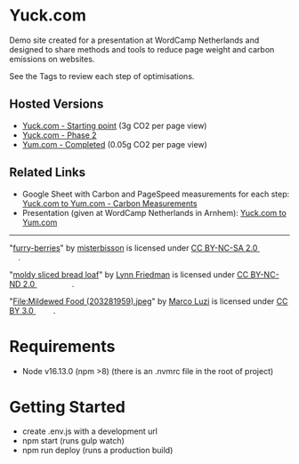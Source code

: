# Yuck.com
Demo site created for a presentation at WordCamp Netherlands and designed to share methods and tools to reduce page weight and carbon emissions on websites.

See the Tags to review each step of optimisations.

## Hosted Versions
- [Yuck.com - Starting point](https://jerome-toole.github.io/yuck/) (3g CO2 per page view)
- [Yuck.com - Phase 2](https://jerome-toole.github.io/yuck-phase-2/)
- [Yum.com - Completed](https://jerome-toole.github.io/yum/) (0.05g CO2 per page view)

## Related Links
- Google Sheet with Carbon and PageSpeed measurements for each step: [Yuck.com to Yum.com - Carbon Measurements](https://docs.google.com/spreadsheets/d/1N3xj5K6got0BqWySgTWXnCDig8ywUjGEHalF1hy-nC8/edit?usp=sharing)
- Presentation (given at WordCamp Netherlands in Arnhem): [Yuck.com to Yum.com](https://docs.google.com/presentation/d/e/2PACX-1vQBFNlbdUkybj5v23aUMawNYP2XF4YlT6U4OeVQZXUWoX4FGEoBLVi-t-mlTdIrq4NCxveD4RUPws8G/pub?start=false&loop=false&delayms=3000)

_____________

<p class="attribution">"<a target="_blank" rel="noopener noreferrer" href="https://www.flickr.com/photos/41894176272@N01/514782532">furry-berries</a>" by <a target="_blank" rel="noopener noreferrer" href="https://www.flickr.com/photos/41894176272@N01">misterbisson</a> is licensed under <a target="_blank" rel="noopener noreferrer" href="https://creativecommons.org/licenses/by-nc-sa/2.0/?ref=openverse">CC BY-NC-SA 2.0 <img src="https://mirrors.creativecommons.org/presskit/icons/cc.svg" style="height: 1em; margin-right: 0.125em; display: inline;"></img><img src="https://mirrors.creativecommons.org/presskit/icons/by.svg" style="height: 1em; margin-right: 0.125em; display: inline;"></img><img src="https://mirrors.creativecommons.org/presskit/icons/nc.svg" style="height: 1em; margin-right: 0.125em; display: inline;"></img><img src="https://mirrors.creativecommons.org/presskit/icons/sa.svg" style="height: 1em; margin-right: 0.125em; display: inline;"></img></a>. </p>

<p class="attribution">"<a target="_blank" rel="noopener noreferrer" href="https://www.flickr.com/photos/72959997@N00/34296658593">moldy sliced bread loaf</a>" by <a target="_blank" rel="noopener noreferrer" href="https://www.flickr.com/photos/72959997@N00">Lynn Friedman</a> is licensed under <a target="_blank" rel="noopener noreferrer" href="https://creativecommons.org/licenses/by-nc-nd/2.0/?ref=openverse">CC BY-NC-ND 2.0 <img src="https://mirrors.creativecommons.org/presskit/icons/cc.svg" style="height: 1em; margin-right: 0.125em; display: inline;"></img><img src="https://mirrors.creativecommons.org/presskit/icons/by.svg" style="height: 1em; margin-right: 0.125em; display: inline;"></img><img src="https://mirrors.creativecommons.org/presskit/icons/nc.svg" style="height: 1em; margin-right: 0.125em; display: inline;"></img><img src="https://mirrors.creativecommons.org/presskit/icons/nd.svg" style="height: 1em; margin-right: 0.125em; display: inline;"></img></a>. </p>

<p class="attribution">"<a target="_blank" rel="noopener noreferrer" href="https://commons.wikimedia.org/w/index.php?curid=71465640">File:Mildewed Food (203281959).jpeg</a>" by <a target="_blank" rel="noopener noreferrer" href="https://500px.com/marco_luzi">Marco Luzi</a> is licensed under <a target="_blank" rel="noopener noreferrer" href="https://creativecommons.org/licenses/by/3.0?ref=openverse">CC BY 3.0 <img src="https://mirrors.creativecommons.org/presskit/icons/cc.svg" style="height: 1em; margin-right: 0.125em; display: inline;"></img><img src="https://mirrors.creativecommons.org/presskit/icons/by.svg" style="height: 1em; margin-right: 0.125em; display: inline;"></img></a>. </p>

# Requirements
- Node v16.13.0 (npm >8) (there is an .nvmrc file in the root of project)

# Getting Started
- create .env.js with a development url
- npm start (runs gulp watch)
- npm run deploy (runs a production build)
